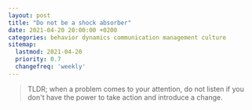 ```yaml
---
layout: post
title: "Do not be a shock absorber"
date: 2021-04-20 20:00:00 +0200
categories: behavior dynamics communication management culture
sitemap:
  lastmod: 2021-04-20
  priority: 0.7
  changefreq: 'weekly'
---
```


> TLDR; when a problem comes to your attention, do not listen if you don't have the power to take action and introduce a change.
